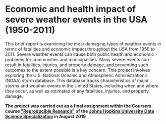 # Economic and health impact of severe weather events in the USA (1950-2011)
This brief report is examining the most damaging types of weather events in terms of fatalities and economic impact throughout the USA from 1950 to 2011. Severe weather events can cause both public health and economic problems for communities and municipalities. Many severe events can result in fatalities, injuries, and property damage, and preventing such outcomes to the extent possible is a key concern. This project involves exploring the U.S. National Oceanic and Atmospheric Administration’s (NOAA) storm database. This database tracks characteristics of major storms and weather events in the United States, including when and where they occur, as well as estimates of any fatalities, injuries, and property damage.

**The project was carried out as a final assignment  within the Coursera course ["Reproducible Research"](https://www.coursera.org/learn/reproducible-research/) of the [Johns Hopkins University Data Science Specialization](https://www.coursera.org/specializations/jhu-data-science) in August 2019**
